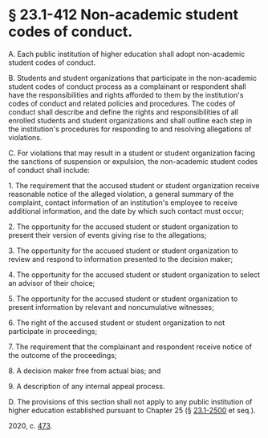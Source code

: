 # § 23.1-412 Non-academic student codes of conduct.

<p>A. Each public institution of higher education shall adopt non-academic student codes of conduct.</p><p>B. Students and student organizations that participate in the non-academic student codes of conduct process as a complainant or respondent shall have the responsibilities and rights afforded to them by the institution's codes of conduct and related policies and procedures. The codes of conduct shall describe and define the rights and responsibilities of all enrolled students and student organizations and shall outline each step in the institution's procedures for responding to and resolving allegations of violations.</p><p>C. For violations that may result in a student or student organization facing the sanctions of suspension or expulsion, the non-academic student codes of conduct shall include:</p><p>1. The requirement that the accused student or student organization receive reasonable notice of the alleged violation, a general summary of the complaint, contact information of an institution's employee to receive additional information, and the date by which such contact must occur;</p><p>2. The opportunity for the accused student or student organization to present their version of events giving rise to the allegations;</p><p>3. The opportunity for the accused student or student organization to review and respond to information presented to the decision maker;</p><p>4. The opportunity for the accused student or student organization to select an advisor of their choice;</p><p>5. The opportunity for the accused student or student organization to present information by relevant and noncumulative witnesses;</p><p>6. The right of the accused student or student organization to not participate in proceedings;</p><p>7. The requirement that the complainant and respondent receive notice of the outcome of the proceedings;</p><p>8. A decision maker free from actual bias; and</p><p>9. A description of any internal appeal process.</p><p>D. The provisions of this section shall not apply to any public institution of higher education established pursuant to Chapter 25 (§ <a href='/vacode/23.1-2500/'>23.1-2500</a> et seq.).</p><p>2020, c. <a href='http://lis.virginia.gov/cgi-bin/legp604.exe?201+ful+CHAP0473'>473</a>.</p>